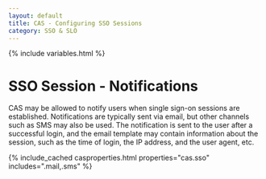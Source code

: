 ```yaml
---
layout: default
title: CAS - Configuring SSO Sessions
category: SSO & SLO
---
```

{% include variables.html %}

# SSO Session - Notifications

CAS may be allowed to notify users when single sign-on sessions are established. Notifications are typically sent via email, but other channels such as SMS may also be used. The notification is sent to the user after a successful login, and the email template may contain information about the session, such as the time of login, the IP address, and the user agent, etc. 

{% include_cached casproperties.html properties="cas.sso" includes=".mail,.sms" %}
